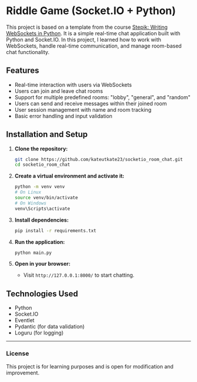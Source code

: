 # Riddle Game (Socket.IO + Python)

This project is based on a template from the course [Stepik: Writing WebSockets in Python](https://stepik.org/course/195202/info). It is a simple real-time chat application built with Python and Socket.IO. In this project, I learned how to work with WebSockets, handle real-time communication, and manage room-based chat functionality.

## Features

- Real-time interaction with users via WebSockets 
- Users can join and leave chat rooms 
- Support for multiple predefined rooms: "lobby", "general", and "random"
- Users can send and receive messages within their joined room 
- User session management with name and room tracking 
- Basic error handling and input validation

## Installation and Setup

1. **Clone the repository:**
    
    ```sh
    git clone https://github.com/kateutkate23/socketio_room_chat.git
    cd socketio_room_chat
    ```
    
2. **Create a virtual environment and activate it:**
    
    ```sh
    python -m venv venv
    # On Linux
    source venv/bin/activate
    # On Windows
    venv\Scripts\activate
    ```
    
3. **Install dependencies:**
    
    ```sh
    pip install -r requirements.txt
    ```
    
4. **Run the application:**
    
    ```sh
    python main.py
    ```
    
5. **Open in your browser:**
    
    - Visit `http://127.0.0.1:8000/` to start chatting.

## Technologies Used

- Python
- Socket.IO
- Eventlet
- Pydantic (for data validation)
- Loguru (for logging)

---

### License

This project is for learning purposes and is open for modification and improvement.
